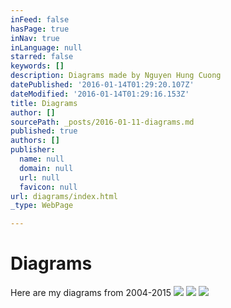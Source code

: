 ```yaml
---
inFeed: false
hasPage: true
inNav: true
inLanguage: null
starred: false
keywords: []
description: Diagrams made by Nguyen Hung Cuong
datePublished: '2016-01-14T01:29:20.107Z'
dateModified: '2016-01-14T01:29:16.153Z'
title: Diagrams
author: []
sourcePath: _posts/2016-01-11-diagrams.md
published: true
authors: []
publisher:
  name: null
  domain: null
  url: null
  favicon: null
url: diagrams/index.html
_type: WebPage

---
```

# Diagrams

Here are my diagrams from 2004-2015
![](https://s3-us-west-2.amazonaws.com/the-grid-img/p/ccb379f93d89e8df1bdddf70f6514a26313023c9.png)
![](https://s3-us-west-2.amazonaws.com/the-grid-img/p/7d40ae80f2db56ee0d6062f75184f0791a3fbc0e.png)
![](https://s3-us-west-2.amazonaws.com/the-grid-img/p/d6894d4609b1a668b0c283cd787a5560f2683cb5.png)